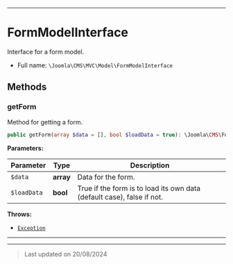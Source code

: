 ***

# FormModelInterface

Interface for a form model.



* Full name: `\Joomla\CMS\MVC\Model\FormModelInterface`



## Methods


### getForm

Method for getting a form.

```php
public getForm(array $data = [], bool $loadData = true): \Joomla\CMS\Form\Form
```








**Parameters:**

| Parameter | Type | Description |
|-----------|------|-------------|
| `$data` | **array** | Data for the form. |
| `$loadData` | **bool** | True if the form is to load its own data (default case), false if not. |




**Throws:**

- [`Exception`](../../../../Exception.md)



***


***
> Last updated on 20/08/2024
